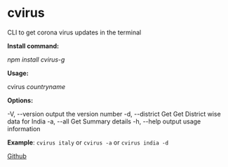 
# cvirus

  

CLI to get corona virus updates in the terminal

  

  

 

**Install command:**

  

  

*npm install cvirus-g*

  

  

**Usage:**

  

  

cvirus *countryname*

  

  

**Options:**

  

  
  


  -V, --version   output the version number
  -d, --district  Get Get District wise data for India
  -a, --all       Get Summary details
  -h, --help      output usage information

  

  

**Example**: `cvirus italy` or `cvirus -a` or `cvirus india -d`

  
  

[Github](https://github.com/saqibnoorani/cvirus)